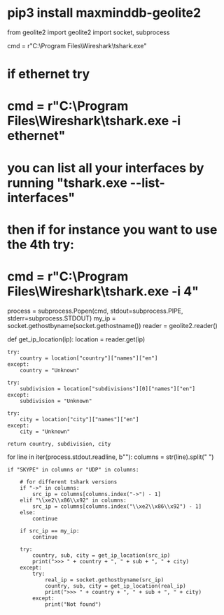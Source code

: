 
# pip3 install maxminddb-geolite2

from geolite2 import geolite2
import socket, subprocess 

cmd = r"C:\Program Files\Wireshark\tshark.exe"

# if ethernet try
# cmd = r"C:\Program Files\Wireshark\tshark.exe -i ethernet"

# you can list all your interfaces by running "tshark.exe --list-interfaces"
# then if for instance you want to use the 4th try:
# cmd = r"C:\Program Files\Wireshark\tshark.exe -i 4"

process = subprocess.Popen(cmd, stdout=subprocess.PIPE, stderr=subprocess.STDOUT)
my_ip = socket.gethostbyname(socket.gethostname())
reader = geolite2.reader()

def get_ip_location(ip):
    location = reader.get(ip)
    
    try:
        country = location["country"]["names"]["en"]
    except:
        country = "Unknown"

    try:
        subdivision = location["subdivisions"][0]["names"]["en"]
    except:
        subdivision = "Unknown"    

    try:
        city = location["city"]["names"]["en"]
    except:
        city = "Unknown"
    
    return country, subdivision, city


for line in iter(process.stdout.readline, b""):
    columns = str(line).split(" ")

    if "SKYPE" in columns or "UDP" in columns:
        
        # for different tshark versions
        if "->" in columns:
            src_ip = columns[columns.index("->") - 1]
        elif "\\xe2\\x86\\x92" in columns:
            src_ip = columns[columns.index("\\xe2\\x86\\x92") - 1]
        else:
            continue
            
        if src_ip == my_ip:
            continue

        try:
            country, sub, city = get_ip_location(src_ip)
            print(">>> " + country + ", " + sub + ", " + city)
        except:
            try:
                real_ip = socket.gethostbyname(src_ip)
                country, sub, city = get_ip_location(real_ip)
                print(">>> " + country + ", " + sub + ", " + city)
            except:
                print("Not found")
